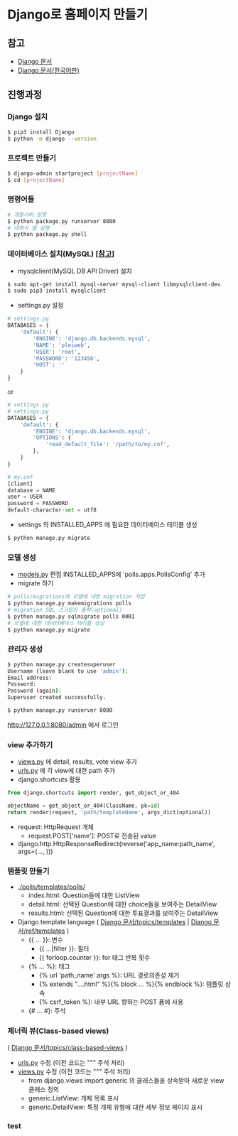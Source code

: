# Django로 홈페이지 만들기

## 참고
- [Django 문서](https://docs.djangoproject.com/ko/2.0/)
- [Django 문서(한국어판)](https://django-doc-test-kor.readthedocs.io/en/old_master/index.html)

## 진행과정

### Django 설치
```bash
$ pip3 install Django
$ python -m django --version
```

### 프로젝트 만들기
```bash
$ django-admin startproject [projectName]
$ cd [projectName]
```

### 명령어들
```bash
# 개발서버 실행
$ python package.py runserver 8080
# 대화식 쉘 실행
$ python package.py shell
```

### 데이터베이스 설치(MySQL) [[참고]](https://docs.djangoproject.com/ko/2.0/ref/databases/)
* mysqlclient(MySQL DB API Driver) 설치
```bash
$ sudo apt-get install mysql-server mysql-client libmysqlclient-dev
$ sudo pip3 install mysqlclient
```
* settings.py 설정
```python
# settings.py
DATABASES = {
    'default': {
        'ENGINE': 'django.db.backends.mysql',
        'NAME': 'pleiweb',
        'USER': 'root',
        'PASSWORD': '123456',
        'HOST': ''
    }
}
```
or
```python
# settings.py
# settings.py
DATABASES = {
    'default': {
        'ENGINE': 'django.db.backends.mysql',
        'OPTIONS': {
            'read_default_file': '/path/to/my.cnf',
        },
    }
}

# my.cnf
[client]
database = NAME
user = USER
password = PASSWORD
default-character-set = utf8
```
* settings 의 INSTALLED_APPS 에 필요한 데이터베이스 테이블 생성
```bash
$ python manage.py migrate
```

### 모델 생성
* [models.py](./polls/models.py) 편집
INSTALLED_APPS에 'polls.apps.PollsConfig' 추가
* migrate 하기
```bash
# polls/migrations에 모델에 대한 migration 저장
$ python manage.py makemigrations polls
# migration SQL 스크립트 출력(optional)
$ python manage.py sqlmigrate polls 0001
# 모델에 대한 데이터베이스 테이블 생성
$ python manage.py migrate
```

### 관리자 생성
```bash
$ python manage.py createsuperuser
Username (leave blank to use 'admin'): 
Email address: 
Password:
Password (again):
Superuser created successfully.

$ python manage.py runserver 8080
```
http://127.0.0.1:8080/admin 에서 로그인

### view 추가하기
* [views.py](./polls/views.py) 에 detail, results, vote view 추가
* [urls.py](./polls/urls.py) 에 각 view에 대한 path 추가
* django.shortcuts 활용
```python
from django.shortcuts import render, get_object_or_404

objectName = get_object_or_404(ClassName, pk=id)
return render(request, 'path/templateName', args_dict(optional))
```
* request: HttpRequest 개체
    - request.POST['name']: POST로 전송된 value
* django.http.HttpResponseRedirect(reverse('app_name:path_name', args=(..., )))

### 템플릿 만들기
* [./polls/templates/polls/](./polls/templates/polls)
    - index.html: Question들에 대한 ListView
    - detail.html: 선택된 Question에 대한 choice들을 보여주는 DetailView
    - results.html: 선택된 Question에 대한 투표결과를 보여주는 DetailView
* Django template language
( [Django 문서/topics/templates](https://docs.djangoproject.com/ko/2.0/topics/templates/) | [Django 문서/ref/templates](https://docs.djangoproject.com/ko/2.0/ref/templates/) )
    * {{ ... }}: 변수
        - {{ ...|filter }}: 필터
        - {{ forloop.counter }}: for 태그 반복 횟수
    * {% ... %}: 태그
        - {% url 'path_name' args %}: URL 경로의존성 제거
        - {% extends "....html" %}{% block ... %}{% endblock %}: 템플릿 상속
        - {% csrf_token %}: 내부 URL 향하는 POST 폼에 사용
    - {# ... #}: 주석

### 제너릭 뷰(Class-based views)
( [Django 문서/topics/class-based-views](https://docs.djangoproject.com/ko/2.0/topics/class-based-views/) )
* [urls.py](./polls/urls.py) 수정 (이전 코드는 """ 주석 처리)
* [views.py](./polls/views.py) 수정 (이전 코드는 """ 주석 처리)
    - from django.views import generic 의 클래스들을 상속받아 새로운 view 클래스 정의
    - generic.ListView: 개체 목록 표시
    - generic.DetailView: 특정 개체 유형에 대한 세부 정보 페이지 표시

### test

